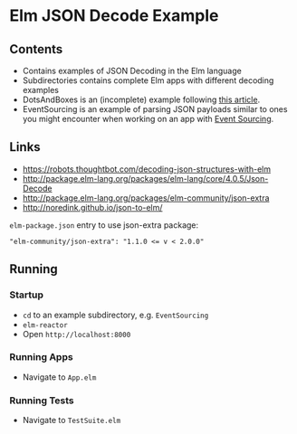 # Elm JSON Decode Example

## Contents

* Contains examples of JSON Decoding in the Elm language
* Subdirectories contains complete Elm apps with different decoding examples
* DotsAndBoxes is an (incomplete) example following
  [this article](https://robots.thoughtbot.com/decoding-json-structures-with-elm).
* EventSourcing is an example of parsing JSON payloads similar to ones
  you might encounter when working on an app
  with [Event Sourcing](http://martinfowler.com/eaaDev/EventSourcing.html).

## Links

* https://robots.thoughtbot.com/decoding-json-structures-with-elm
* http://package.elm-lang.org/packages/elm-lang/core/4.0.5/Json-Decode
* http://package.elm-lang.org/packages/elm-community/json-extra
* http://noredink.github.io/json-to-elm/

`elm-package.json` entry to use json-extra package:

`"elm-community/json-extra": "1.1.0 <= v < 2.0.0"`

## Running

### Startup

* `cd` to an example subdirectory, e.g. `EventSourcing`
* `elm-reactor`
* Open `http://localhost:8000`

### Running Apps

* Navigate to `App.elm`

### Running Tests

* Navigate to `TestSuite.elm`
